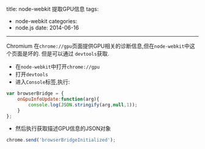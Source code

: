 title: node-webkit 提取GPU信息
tags:
- node-webkit
categories:
- node.js
date: 2014-06-16
---


Chromium 在`chrome://gpu`页面提供GPU相关的诊断信息,但在`node-webkit`中这个页面是坏的. 但是可以通过
`devtools`获取.

<!-- more -->

- 在`node-webkit`中打开`chrome://gpu`
- 打开`devtools`
- 进入`Console`标签,执行:

```javascript
var browserBridge = {
    onGpuInfoUpdate:function(arg){
        console.log(JSON.stringify(arg,null,1));
    }
};
```

- 然后执行获取描述GPU信息的JSON对象

```javascript
chrome.send('browserBridgeInitialized');
```

